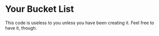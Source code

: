 Your Bucket List
================

This code is useless to you unless you have been creating it.  Feel free to have it, though.